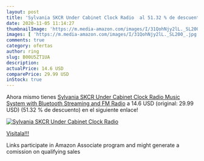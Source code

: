 ```yaml
---
layout: post
title: 'Sylvania SKCR Under Cabinet Clock Radio  al 51.32 % de descuento'
date: 2020-11-05 11:14:27
thumbnailImage: 'https://m.media-amazon.com/images/I/31QohNjy2lL._SL200_.jpg'
images: [ 'https://m.media-amazon.com/images/I/31QohNjy2lL._SL200_.jpg' ]
comments: true
category: ofertas
author: ring
slug: B00U5ZT1UA
description:
actualPrice: 14.6 USD
comparePrice: 29.99 USD
inStock: true
---
```


Ahora mismo tienes [Sylvania SKCR Under Cabinet Clock Radio  Music System with Bluetooth Streaming and FM Radio](https://www.amazon.com/dp/B00U5ZT1UA/?tag=tolees-20) a 14.6 USD (original: 29.99 USD) (51.32 %  de descuento) en el siguiente enlace!

[![Sylvania SKCR Under Cabinet Clock Radio ](https://m.media-amazon.com/images/I/31QohNjy2lL._SL200_.jpg)](https://www.amazon.com/dp/B00U5ZT1UA/?tag=tolees-20)

[Visítala!!!](https://www.amazon.com/dp/B00U5ZT1UA/?tag=tolees-20)

Links participate in Amazon Associate program and might generate a comission on qualifying sales
